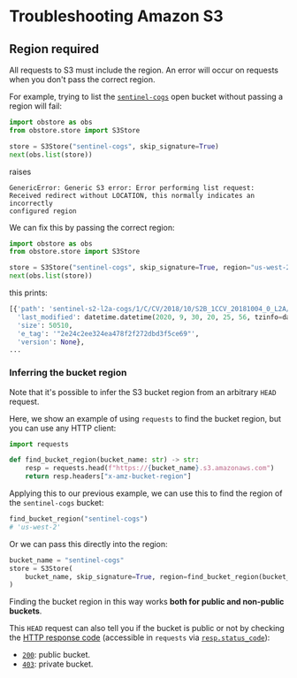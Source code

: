 # Troubleshooting Amazon S3

## Region required

All requests to S3 must include the region. An error will occur on requests when you don't pass the correct region.

For example, trying to list the [`sentinel-cogs`](https://registry.opendata.aws/sentinel-2-l2a-cogs/) open bucket without passing a region will fail:

```py
import obstore as obs
from obstore.store import S3Store

store = S3Store("sentinel-cogs", skip_signature=True)
next(obs.list(store))
```

raises

```
GenericError: Generic S3 error: Error performing list request:
Received redirect without LOCATION, this normally indicates an incorrectly
configured region
```

We can fix this by passing the correct region:

```py
import obstore as obs
from obstore.store import S3Store

store = S3Store("sentinel-cogs", skip_signature=True, region="us-west-2")
next(obs.list(store))
```

this prints:

```py
[{'path': 'sentinel-s2-l2a-cogs/1/C/CV/2018/10/S2B_1CCV_20181004_0_L2A/AOT.tif',
  'last_modified': datetime.datetime(2020, 9, 30, 20, 25, 56, tzinfo=datetime.timezone.utc),
  'size': 50510,
  'e_tag': '"2e24c2ee324ea478f2f272dbd3f5ce69"',
  'version': None},
...
```

### Inferring the bucket region

Note that it's possible to infer the S3 bucket region from an arbitrary `HEAD` request.

Here, we show an example of using `requests` to find the bucket region, but you can use any HTTP client:

```py
import requests

def find_bucket_region(bucket_name: str) -> str:
    resp = requests.head(f"https://{bucket_name}.s3.amazonaws.com")
    return resp.headers["x-amz-bucket-region"]
```

Applying this to our previous example, we can use this to find the region of the `sentinel-cogs` bucket:

```py
find_bucket_region("sentinel-cogs")
# 'us-west-2'
```

Or we can pass this directly into the region:

```py
bucket_name = "sentinel-cogs"
store = S3Store(
    bucket_name, skip_signature=True, region=find_bucket_region(bucket_name)
)
```

Finding the bucket region in this way works **both for public and non-public buckets**.

This `HEAD` request can also tell you if the bucket is public or not by checking the [HTTP response code](https://developer.mozilla.org/en-US/docs/Web/HTTP/Status) (accessible in `requests` via [`resp.status_code`](https://requests.readthedocs.io/en/latest/api/#requests.Response.status_code)):

- [`200`](https://developer.mozilla.org/en-US/docs/Web/HTTP/Status/200): public bucket.
- [`403`](https://developer.mozilla.org/en-US/docs/Web/HTTP/Status/403): private bucket.

